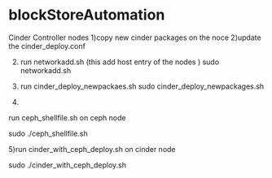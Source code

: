 # blockStoreAutomation
Cinder Controller nodes
1)copy new cinder packages on the noce
2)update the cinder_deploy.conf


2) run networkadd.sh (this add host entry of the nodes )
 sudo networkadd.sh

3) run cinder_deploy_newpackaes.sh
sudo cinder_deploy_newpackages.sh

4)
run ceph_shellfile.sh on ceph node

sudo ./ceph_shellfile.sh

5)run cinder_with_ceph_deploy.sh on cinder node

sudo ./cinder_with_ceph_deploy.sh
